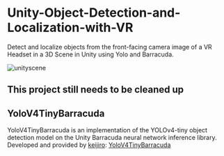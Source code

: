 # Unity-Object-Detection-and-Localization-with-VR
Detect and localize objects from the front-facing camera image of a VR Headset in a 3D Scene in Unity using Yolo and Barracuda.

![unityscene](https://user-images.githubusercontent.com/9919366/177161483-756bb08d-48f0-4af8-91ac-477b84bc63b7.png)


## This project still needs to be cleaned up

## YoloV4TinyBarracuda

YoloV4TinyBarracuda is an implementation of the YOLOv4-tiny object detection model on the Unity Barracuda neural network inference library.
Developed and provided by [keijiro]: [YoloV4TinyBarracuda]

[keijiro]: https://github.com/keijiro:
[YoloV4TinyBarracuda]: https://github.com/keijiro/YoloV4TinyBarracuda
